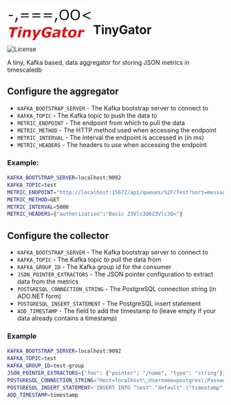 <img src="assets/TinyGator.png" alt="logo" width="200" align="left"/>

# TinyGator
![License](https://img.shields.io/github/license/Azer0s/TinyGator)

A tiny, Kafka based, data aggregator for storing JSON metrics in timescaledb

## Configure the aggregator

* `KAFKA_BOOTSTRAP_SERVER` - The Kafka bootstrap server to connect to
* `KAFKA_TOPIC` - The Kafka topic to push the data to
* `METRIC_ENDPOINT` - The endpoint from which to pull the data
* `METRIC_METHOD` - The HTTP method used when accessing the endpoint
* `METRIC_INTERVAL` - The interval the endpoint is accessed in (in ms)
* `METRIC_HEADERS` - The headers to use when accessing the endpoint

### Example:

```bash
KAFKA_BOOTSTRAP_SERVER=localhost:9092
KAFKA_TOPIC=test
METRIC_ENDPOINT="http://localhost:15672/api/queues/%2F/Test?sort=message_stats.publish_details.rate&sort_reverse=true&columns=name,message_stats.publish_details.rate,message_stats.deliver_get_details.rate"
METRIC_METHOD=GET
METRIC_INTERVAL=5000
METRIC_HEADERS={"authorization":"Basic Z3Vlc3Q6Z3Vlc3Q="}
```

## Configure the collector

* `KAFKA_BOOTSTRAP_SERVER` - The Kafka bootstrap server to connect to
* `KAFKA_TOPIC` - The Kafka topic to pull the data from
* `KAFKA_GROUP_ID` - The Kafka group id for the consumer
* `JSON_POINTER_EXTRACTORS` - The JSON pointer configuration to extract data from the metrics
* `POSTGRESQL_CONNECTION_STRING` - The PostgreSQL connection string (in ADO.NET form)
* `POSTGRESQL_INSERT_STATEMENT` - The PostgreSQL insert statement
* `ADD_TIMESTAMP` - The field to add the timestamp to (leave empty if your data already contains a timestamp)

### Example

```bash
KAFKA_BOOTSTRAP_SERVER=localhost:9092
KAFKA_TOPIC=test
KAFKA_GROUP_ID=test-group
JSON_POINTER_EXTRACTORS={"foo": {"pointer": "/name", "type": "string"}}
POSTGRESQL_CONNECTION_STRING="Host=localhost\;Username=postgres\;Password=timescale"
POSTGRESQL_INSERT_STATEMENT='INSERT INTO "test"."default" ("timestamp", "value") VALUES (@timestamp, @foo)'
ADD_TIMESTAMP=timestamp
```
